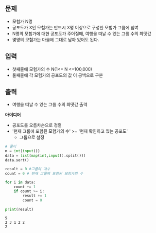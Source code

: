 ## 문제
- 모험가 N명
- 공포도가 X인 모험가는 반드시 X명 이상으로 구성한 모험가 그룹에 참여
- N명의 모험가에 대한 공포도가 주어질때, 여행을 떠날 수 있는 그룹 수의 최댓값
- 몇명의 모험가는 마을에 그대로 남아 있어도 된다.

## 입력
- 첫째줄에 모험가의 수 N(1<= N <=100,000)
- 둘째줄에 각 모험가의 공포도의 값 이 공백으로 구분

## 출력
- 여행을 떠날 수 있는 그룹 수의 최댓값 출력

**아이디어**
- 공포도를 오름차순으로 정렬
- '현재 그룹에 포함된 모험가의 수' >= '현재 확인하고 있는 공포도'
    - 그룹으로 설정


```python
# 풀이
n = int(input())
data = list(map(int,input().split()))
data.sort()

result = 0 #그룹의 개수
count = 0 # 현재 그룹에 포함된 모험가의 수

for i in data:
    count += 1
    if count >= i:
        result += 1
        count = 0
        
print(result)
```

    5
    2 3 1 2 2
    2
    
